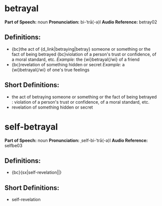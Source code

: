 # betrayal

**Part of Speech:** noun
**Pronunciation:** bi-ˈtrā(-ə)l
**Audio Reference:** betray02

## Definitions:
- {bc}the act of {d_link|betraying|betray} someone or something or the fact of being betrayed {bc}violation of a person's trust or confidence, of a moral standard, etc. 
  *Example:* the {wi}betrayal{/wi} of a friend
- {bc}revelation of something hidden or secret 
  *Example:* a {wi}betrayal{/wi} of one's true feelings

## Short Definitions:
- the act of betraying someone or something or the fact of being betrayed : violation of a person's trust or confidence, of a moral standard, etc.
- revelation of something hidden or secret
# self-betrayal

**Part of Speech:** noun
**Pronunciation:** ˌself-bi-ˈtrā(-ə)l
**Audio Reference:** selfbe03

## Definitions:
- {bc}{sx|self-revelation||}

## Short Definitions:
- self-revelation
